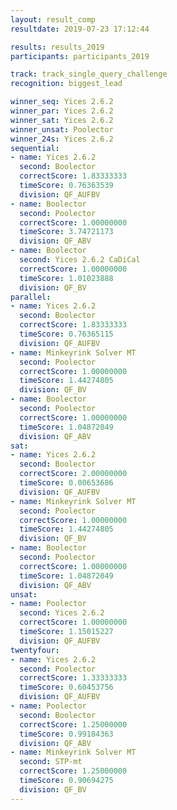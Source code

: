 ```yaml
---
layout: result_comp
resultdate: 2019-07-23 17:12:44

results: results_2019
participants: participants_2019

track: track_single_query_challenge
recognition: biggest_lead

winner_seq: Yices 2.6.2
winner_par: Yices 2.6.2
winner_sat: Yices 2.6.2
winner_unsat: Poolector
winner_24s: Yices 2.6.2
sequential:
- name: Yices 2.6.2
  second: Boolector
  correctScore: 1.83333333
  timeScore: 0.76363539
  division: QF_AUFBV
- name: Boolector
  second: Poolector
  correctScore: 1.00000000
  timeScore: 3.74721173
  division: QF_ABV
- name: Boolector
  second: Yices 2.6.2 CaDiCal
  correctScore: 1.00000000
  timeScore: 1.01023888
  division: QF_BV
parallel:
- name: Yices 2.6.2
  second: Boolector
  correctScore: 1.83333333
  timeScore: 0.76365115
  division: QF_AUFBV
- name: Minkeyrink Solver MT
  second: Poolector
  correctScore: 1.00000000
  timeScore: 1.44274805
  division: QF_BV
- name: Boolector
  second: Poolector
  correctScore: 1.00000000
  timeScore: 1.04872049
  division: QF_ABV
sat:
- name: Yices 2.6.2
  second: Boolector
  correctScore: 2.00000000
  timeScore: 0.00653686
  division: QF_AUFBV
- name: Minkeyrink Solver MT
  second: Poolector
  correctScore: 1.00000000
  timeScore: 1.44274805
  division: QF_BV
- name: Boolector
  second: Poolector
  correctScore: 1.00000000
  timeScore: 1.04872049
  division: QF_ABV
unsat:
- name: Poolector
  second: Yices 2.6.2
  correctScore: 1.00000000
  timeScore: 1.15015227
  division: QF_AUFBV
twentyfour:
- name: Yices 2.6.2
  second: Poolector
  correctScore: 1.33333333
  timeScore: 0.60453756
  division: QF_AUFBV
- name: Poolector
  second: Boolector
  correctScore: 1.25000000
  timeScore: 0.99184363
  division: QF_ABV
- name: Minkeyrink Solver MT
  second: STP-mt
  correctScore: 1.25000000
  timeScore: 0.90694275
  division: QF_BV
---
```

